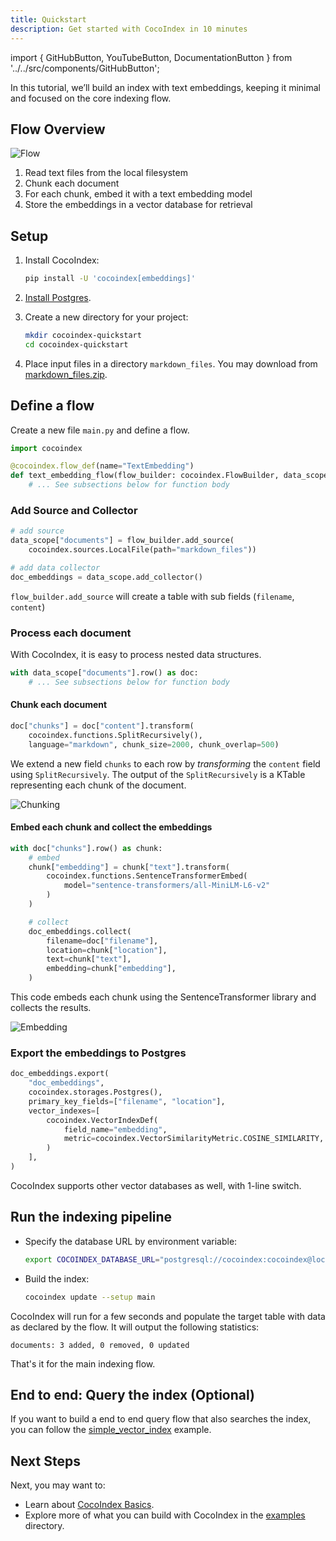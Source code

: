 ```yaml
---
title: Quickstart
description: Get started with CocoIndex in 10 minutes
---
```


import { GitHubButton, YouTubeButton, DocumentationButton } from '../../src/components/GitHubButton';

<GitHubButton url="https://github.com/cocoindex-io/cocoindex-quickstart" margin="0 0 24px 0"/>
<YouTubeButton url="https://www.youtube.com/watch?v=gv5R8nOXsWU" margin="0 0 24px 0"/>

In this tutorial, we’ll build an index with text embeddings, keeping it minimal and focused on the core indexing flow.


## Flow Overview
![Flow](/img/examples/simple_vector_index/flow.png)

1. Read text files from the local filesystem
2. Chunk each document
3. For each chunk, embed it with a text embedding model
4. Store the embeddings in a vector database for retrieval


## Setup
1.  Install CocoIndex:

    ```bash
    pip install -U 'cocoindex[embeddings]'
    ```

2.  [Install Postgres](https://cocoindex.io/docs/getting_started/installation#-install-postgres).

3.  Create a new directory for your project:

    ```bash
    mkdir cocoindex-quickstart
    cd cocoindex-quickstart
    ```

4.  Place input files in a directory `markdown_files`. You may download from [markdown_files.zip](markdown_files.zip).


## Define a flow

Create a new file `main.py` and define a flow.

```python title="main.py"
import cocoindex

@cocoindex.flow_def(name="TextEmbedding")
def text_embedding_flow(flow_builder: cocoindex.FlowBuilder, data_scope: cocoindex.DataScope):
    # ... See subsections below for function body
```

###  Add Source and Collector

```python title="main.py"
# add source
data_scope["documents"] = flow_builder.add_source(
    cocoindex.sources.LocalFile(path="markdown_files"))

# add data collector
doc_embeddings = data_scope.add_collector()
```

`flow_builder.add_source` will create a table with sub fields (`filename`, `content`)

<DocumentationButton url="https://cocoindex.io/docs/ops/sources" text="Source" />

<DocumentationButton url="https://cocoindex.io/docs/core/flow_def#data-collector" text="Data Collector" />

### Process each document

With CocoIndex, it is easy to process nested data structures.

```python title="main.py"
with data_scope["documents"].row() as doc:
    # ... See subsections below for function body
```


#### Chunk each document

```python title="main.py"
doc["chunks"] = doc["content"].transform(
    cocoindex.functions.SplitRecursively(),
    language="markdown", chunk_size=2000, chunk_overlap=500)
```

We extend a new field `chunks` to each row by *transforming* the `content` field using `SplitRecursively`. The output of the `SplitRecursively` is a KTable representing each chunk of the document.

<DocumentationButton url="https://cocoindex.io/docs/ops/functions#splitrecursively" text="SplitRecursively" margin="0 0 16px 0" />

![Chunking](/img/examples/simple_vector_index/chunk.png)



#### Embed each chunk and collect the embeddings

```python title="main.py"
with doc["chunks"].row() as chunk:
    # embed
    chunk["embedding"] = chunk["text"].transform(
        cocoindex.functions.SentenceTransformerEmbed(
            model="sentence-transformers/all-MiniLM-L6-v2"
        )
    )

    # collect
    doc_embeddings.collect(
        filename=doc["filename"],
        location=chunk["location"],
        text=chunk["text"],
        embedding=chunk["embedding"],
    )
```

This code embeds each chunk using the SentenceTransformer library and collects the results.

![Embedding](/img/examples/simple_vector_index/embed.png)

<DocumentationButton url="https://cocoindex.io/docs/ops/functions#sentencetransformerembed" text="SentenceTransformerEmbed" margin="0 0 16px 0" />

### Export the embeddings to Postgres

```python title="main.py"
doc_embeddings.export(
    "doc_embeddings",
    cocoindex.storages.Postgres(),
    primary_key_fields=["filename", "location"],
    vector_indexes=[
        cocoindex.VectorIndexDef(
            field_name="embedding",
            metric=cocoindex.VectorSimilarityMetric.COSINE_SIMILARITY,
        )
    ],
)
```

CocoIndex supports other vector databases as well, with 1-line switch.

<DocumentationButton url="https://cocoindex.io/docs/targets" text="Targets" />


## Run the indexing pipeline

- Specify the database URL by environment variable:

    ```bash
    export COCOINDEX_DATABASE_URL="postgresql://cocoindex:cocoindex@localhost:5432/cocoindex"
    ```

- Build the index:

    ```bash
    cocoindex update --setup main
    ```

CocoIndex will run for a few seconds and populate the target table with data as declared by the flow. It will output the following statistics:

```
documents: 3 added, 0 removed, 0 updated
```

That's it for the main indexing flow.


## End to end: Query the index (Optional)

If you want to build a end to end query flow that also searches the index, you can follow the [simple_vector_index](https://cocoindex.io/docs/examples/simple_vector_index#query-the-index) example.


## Next Steps

Next, you may want to:

*   Learn about [CocoIndex Basics](../core/basics.md).
*   Explore more of what you can build with CocoIndex in the [examples](https://cocoindex.io/docs/examples) directory.
